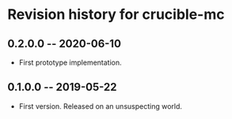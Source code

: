 # Revision history for crucible-mc

## 0.2.0.0 -- 2020-06-10

* First prototype implementation.

## 0.1.0.0 -- 2019-05-22

* First version. Released on an unsuspecting world.
